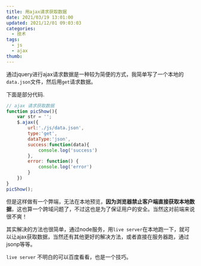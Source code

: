 ```yaml
---
title: 用ajax请求获取数据
date: 2021/03/19 13:01:00
updated: 2021/12/01 09:03:03
categories: 
  - 技术
tags: 
  - js
  - ajax
thumb: 
---
```



通过jquery进行ajax请求数据是一种较为简便的方式，我简单写了一个本地的`data.json`文件，然后用`get`请求数据。

<!-- more -->

下面是部分代码.

```js
// ajax 请求获取数据
function picShow(){
    var str = '';
    $.ajax({
        url:'./js/data.json',
        type:'get',
        dataType:'json',
        success:function(data){
            console.log('success')
        },
        error: function() {
            console.log('error')
        }
    })
}
picShow();
```

但是这样做有一个弊端，无法在本地预览，**因为浏览器禁止客户端直接获取本地数据**，这也算一个跨域问题了，不过这也是为了保证用户的安全。当然这对前端来说很不爽！

其实解决的方法也很简单，通过node服务，用`live server`在本地跑一下，就可以让ajax获取数据，当然还有其他更好的解决方法，或者直接在服务器跑，通过jsonp等等。

`live server` 不明白的可以百度看看，也是一个技巧。
